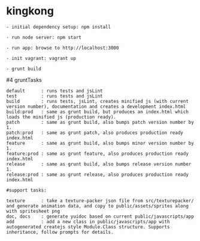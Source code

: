 # kingkong

    - initial dependency setup: npm install

    - run node server: npm start

    - run app: browse to http://localhost:3000

    - init vagrant: vagrant up

    - grunt build


#4 gruntTasks

    default      : runs tests and jsLint
    test         : runs tests and jsLint
    build        : runs tests, jsLint, creates minified js (with current version number), documentation and creates a development index.html
	build:prod   : same as grunt build, but produces an index.html which loads the minified js (production ready).
	patch        : same as grunt build, also bumps patch version number by 1.
	patch:prod   : same as grunt patch, also produces production ready index.html
	feature      : same as grunt build, also bumps minor version number by 1.
	feature:prod : same as grunt feature, also produces production ready index.html
	release      : same as grunt build, also bumps release version number 1.
	release:prod : same as grunt release, also produces production ready index.html

	#support tasks:

	texture      : take a texture-packer json file from src/texturepacker/ and generate animation data, and copy to public/assets/sprites along with spritesheet png
	doc, docs    : generate yuidoc based on current public/javascripts/app
	add          : add a new class in public/javascripts/app with autogenerated createjs style Module.Class structure. Supports inheritance, follow prompts for details.



